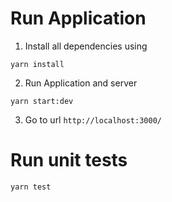 # Run Application

1. Install all dependencies using

```
yarn install
```

2. Run Application and server

```
yarn start:dev
```

3. Go to url `http://localhost:3000/`

# Run unit tests

```
yarn test
```
